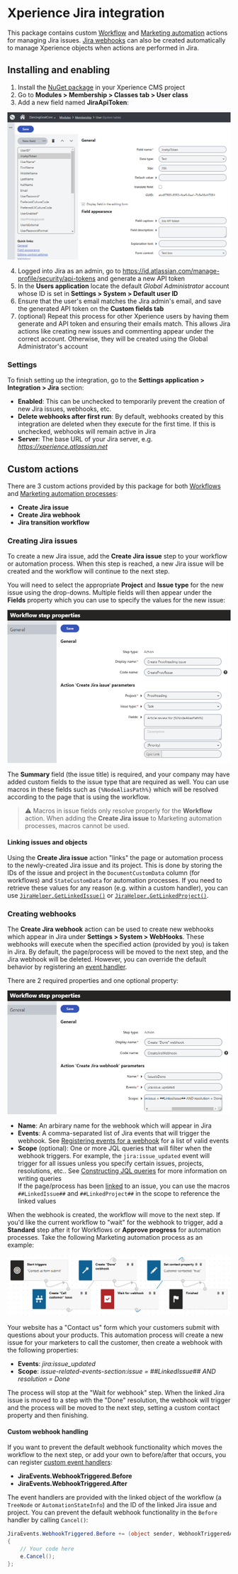 # Xperience Jira integration

This package contains custom [Workflow](https://docs.xperience.io/managing-website-content/working-with-pages/using-workflows) and [Marketing automation](https://docs.xperience.io/on-line-marketing-features/managing-your-on-line-marketing-features/marketing-automation) actions for managing Jira issues. [Jira webhooks](https://developer.atlassian.com/server/jira/platform/webhooks/) can also be created automatically to manage Xperience objects when actions are performed in Jira.

## Installing and enabling

1. Install the [NuGet package](linkhere) in your Xperience CMS project
2. Go to __Modules > Membership > Classes tab > User class__
3. Add a new field named __JiraApiToken__:

![User class](/assets/user-module.png)

4. Logged into Jira as an admin, go to https://id.atlassian.com/manage-profile/security/api-tokens and generate a new API token
5. In the __Users application__ locate the default _Global Administrator_ account whose ID is set in __Settings > System > Default user ID__
6. Ensure that the user's email matches the Jira admin's email, and save the generated API token on the __Custom fields tab__
7. (optional) Repeat this process for other Xperience users by having them generate and API token and ensuring their emails match. This allows Jira actions like creating new issues and commenting appear under the correct account. Otherwise, they will be created using the Global Administrator's account

### Settings

To finish setting up the integration, go to the __Settings application > Integration > Jira__ section:

- __Enabled__: This can be unchecked to temporarily prevent the creation of new Jira issues, webhooks, etc.
- __Delete webhooks after first run__: By default, webhooks created by this integration are deleted when they execute for the first time. If this is unchecked, webhooks will remain active in Jira
- __Server__: The base URL of your Jira server, e.g. _https://xperience.atlassian.net_

## Custom actions

There are 3 custom actions provided by this package for both [Workflows](https://docs.xperience.io/managing-website-content/working-with-pages/using-workflows) and [Marketing automation processes](https://docs.xperience.io/on-line-marketing-features/managing-your-on-line-marketing-features/marketing-automation):

- __Create Jira issue__
- __Create Jira webhook__
- __Jira transition workflow__

### Creating Jira issues

To create a new Jira issue, add the __Create Jira issue__ step to your workflow or automation process. When this step is reached, a new Jira issue will be created and the workflow will continue to the next step.

You will need to select the appropriate __Project__ and __Issue type__ for the new issue using the drop-downs. Multiple fields will then appear under the __Fields__ property which you can use to specify the values for the new issue:

![Create issue](/assets/create-issue.png)

The __Summary__ field (the issue title) is required, and your company may have added custom fields to the issue type that are required as well. You can use macros in these fields such as `{%NodeAliasPath%}` which will be resolved according to the page that is using the workflow.

> :warning: Macros in issue fields only resolve properly for the __Workflow__ action. When adding the __Create Jira issue__ to Marketing automation processes, macros cannot be used.

#### Linking issues and objects

Using the __Create Jira issue__ action "links" the page or automation process to the newly-created Jira issue and its project. This is done by storing the IDs of the issue and project in the `DocumentCustomData` column (for workflows) and `StateCustomData` for automation processes. If you need to retrieve these values for any reason (e.g. within a custom handler), you can use [`JiraHelper.GetLinkedIssue()`](/Old_App_Code/CMSModules/Xperience.Jira/JiraHelper.cs#L562) or [`JiraHelper.GetLinkedProject()`](/Old_App_Code/CMSModules/Xperience.Jira/JiraHelper.cs#L583).

### Creating webhooks

The __Create Jira webhook__ action can be used to create new webhooks which appear in Jira under __Settings > System > WebHooks__. These webhooks will execute when the specified action (provided by you) is taken in Jira. By default, the page/process will be moved to the next step, and the Jira webhook will be deleted. However, you can override the default behavior by registering an [event handler](#custom-webhook-handling).

There are 2 required properties and one optional property:

![Create webhook](/assets/create-webhook.png)

- __Name__: An arbirary name for the webhook which will appear in Jira
- __Events__: A comma-separated list of Jira events that will trigger the webhook. See [Registering events for a webhook](https://developer.atlassian.com/server/jira/platform/webhooks/#registering-events-for-a-webhook) for a list of valid events
- __Scope__ (optional): One or more JQL queries that will filter when the webhook triggers. For example, the `jira:issue_updated` event will trigger for all issues unless you specify certain issues, projects, resolutions, etc.. See [Constructing JQL queries](https://confluence.atlassian.com/jirasoftwareserver/advanced-searching-939938733.html#Advancedsearching-ConstructingJQLqueries) for more information on writing queries  
If the page/process has been [linked](#linking-issues-and-objects) to an issue, you can use the macros `##LinkedIssue##` and `##LinkedProject##` in the scope to reference the linked values

When the webhook is created, the workflow will move to the next step. If you'd like the current workflow to "wait" for the webhook to trigger, add a __Standard__ step after it for Workflows or __Approve progress__ for automation processes. Take the following Marketing automation process as an example:

![Process example](/assets/process-example.png)

Your website has a "Contact us" form which your customers submit with questions about your products. This automation process will create a new issue for your marketers to call the customer, then create a webhook with the following properties:

- __Events__: _jira:issue_updated_
- __Scope__: _issue-related-events-section:issue = ##LinkedIssue## AND resolution = Done_

The process will stop at the "Wait for webhook" step. When the linked Jira issue is moved to a step with the "Done" resolution, the webhook will trigger and the process will be moved to the next step, setting a custom contact property and then finishing.

#### Custom webhook handling

If you want to prevent the default webhook functionality which moves the workflow to the next step, or add your own to before/after that occurs, you can register [custom event handlers](https://docs.xperience.io/custom-development/handling-global-events):

- __JiraEvents.WebhookTriggered.Before__
- __JiraEvents.WebhookTriggered.After__

The event handlers are provided with the linked object of the workflow (a `TreeNode` or `AutomationStateInfo`) and the ID of the linked Jira issue and project. You can prevent the default webhook functionality in the `Before` handler by calling `Cancel()`:

```cs
JiraEvents.WebhookTriggered.Before += (object sender, WebhookTriggeredArgs e) =>
{
    // Your code here
    e.Cancel();
};
```